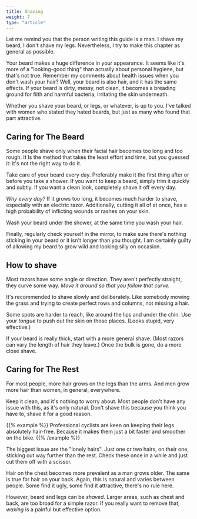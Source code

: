 ```yaml
---
title: Shaving
weight: 7
type: "article"
---
```


Let me remind you that the person writing this guide is a man. I shave my beard, I don't shave my legs. Nevertheless, I try to make this chapter as general as possible.

Your beard makes a huge difference in your appearance. It seems like it's more of a "looking-good thing" than actually about personal hygiene, but that's not true. Remember my comments about health issues when you don't wash your hair? Well, your beard is also hair, and it has the same effects. If your beard is dirty, messy, not clean, it becomes a breading ground for filth and harmful bacteria, irritating the skin underneath.

Whether you shave your beard, or legs, or whatever, is up to you. I've talked with women who stated they hated beards, but just as many who found that part attractive.

## Caring for The Beard

Some people shave only when their facial hair becomes too long and too rough. It Is the method that takes the least effort and time, but you guessed it: it's not the right way to do it.

Take care of your beard every day. Preferably make it the first thing after or before you take a shower. If you want to keep a beard, simply trim it quickly and subtly. If you want a clean look, completely shave it off every day.

_Why every day?_ If it grows too long, it becomes much harder to shave, especially with an electric razor. Additionally, cutting it all of at once, has a high probability of inflicting wounds or rashes on your skin.

Wash your beard under the shower, at the same time you wash your hair.

Finally, regularly check yourself in the mirror, to make sure there's nothing sticking in your beard or it isn't longer than you thought. I am certainly guilty of allowing my beard to grow wild and looking silly on occasion.

## How to shave

Most razors have some angle or direction. They aren't perfectly straight, they curve some way. _Move it around so that you follow that curve._

It's recommended to shave slowly and deliberately. Like somebody mowing the grass and trying to create perfect rows and columns, not missing a hair.

Some spots are harder to reach, like around the lips and under the chin. Use your _tongue_ to push out the skin on those places. (Looks stupid, very effective.)

If your beard is really thick, start with a more general shave. (Most razors can vary the length of hair they leave.) Once the bulk is gone, do a more close shave.

## Caring for The Rest

For most people, more hair grows on the legs than the arms. And men grow more hair than women, in general, everywhere.

Keep it clean, and it's nothing to worry about. Most people don't have any issue with this, as it's only natural. Don't shave this because you think you have to, shave it for a good reason.

{{% example %}}
Professional cyclists are keen on keeping their legs absolutely hair-free. Because it makes them just a bit faster and smoother on the bike.
{{% /example %}}

The biggest issue are the "lonely hairs". Just one or two hairs, on their one, sticking out way further than the rest. Check these once in a while and just cut them off with a scissor.

Hair on the chest becomes more prevalent as a man grows older. The same is true for hair on your back. Again, this is natural and varies between people. Some find it ugly, some find it attractive, there's no rule here.

However, beard and legs can be _shaved_. Larger areas, such as chest and back, are too broad for a simple razor. If you really want to remove that, _waxing_ is a painful but effective option.
